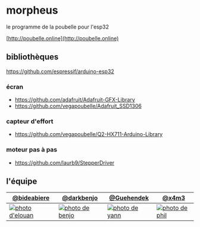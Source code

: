 # morpheus

le programme de la poubelle pour l'esp32

[http://poubelle.online](http://poubelle.online)

## bibliothèques

<https://github.com/espressif/arduino-esp32>

### écran

* <https://github.com/adafruit/Adafruit-GFX-Library>
* <https://github.com/vegapoubelle/Adafruit_SSD1306>

### capteur d'effort

* <https://github.com/vegapoubelle/Q2-HX711-Arduino-Library>

### moteur pas à pas

* <https://github.com/laurb9/StepperDriver>

## l'équipe

| [@bideabiere](https://github.com/bideabiere) | [@darkbenjo](https://github.com/darkbenjo) | [@Guehendek](https://github.com/Guehendek) | [@x4m3](https://github.com/x4m3) |
|---|---|---|---|
| [![photo d'elouan](https://avatars0.githubusercontent.com/u/34767257?s=100)](https://github.com/bideabiere) | [![photo de benjo](https://avatars2.githubusercontent.com/u/34767515?s=100)](https://github.com/darkbenjo) | [![photo de yann](https://avatars1.githubusercontent.com/u/34568595?s=100)](https://github.com/Guehendek) | [![photo de phil](https://avatars0.githubusercontent.com/u/8809909?s=100)](https://github.com/x4m3) |
